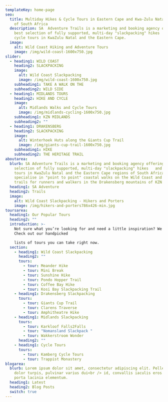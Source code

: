 ```yaml
---
templateKey: home-page
seo:
  title: Multiday Hikes & Cycle Tours in Eastern Cape and Kwa-Zulu Natal regions
    of South Africa
  description: SA  Adventure Trails is a marketing and booking agency offering the
    best selection of fully supported, multi-day "slackpacking" hikes   and
    cycle tours in KwaZulu Natal and the Eastern Cape.
  image:
    alt: Wild Coast Hiking and Adventure Tours
    image: /img/wild-coast-1600x750.jpg
slider:
  - heading1: WILD COAST
    heading2: SLACKPACKING
    image:
      alt: Wild Coast Slackpacking
      image: /img/wild-coast-1600x750.jpg
    subheading1: TAKE A WALK ON THE
    subheading2: WILD SIDE
  - heading1: MIDLANDS TOURS
    heading2: HIKE AND CYCLE
    image:
      alt: Midlands Walks and Cycle Tours
      image: /img/midlands-cycling-1600x750.jpg
    subheading1: KZN MIDLANDS
    subheading2: ""
  - heading1: DRAKENSBERG
    heading2: SLACKPACKING
    image:
      alt: Winterhoek Huts along the Giants Cup Trail
      image: /img/giants-cup-trail-1600x750.jpg
    subheading1: HIKE
    subheading2: THE HERITAGE TRAIL
aboutarea:
  blurb: SA Adventure Trails is a marketing and booking agency offering the best
    selection of fully supported, multi-day "slackpacking" hikes   and cycle
    tours in KwaZulu Natal and the Eastern Cape regions of South Africa. We
    specialise in "point to point" coastal walks on the Wild Coast and hiking
    trails for runners and walkers in the Drakensberg mountains of KZN.
  heading1: SA Adventure
  heading2: Trails
  image:
    alt: Wild Coast Slackpacking - Hikers and Porters
    image: /img/hikers-and-porters786x426-min.jpg
toursarea:
  heading1: Our Popular Tours
  heading2: ""
  introduction: >-
    Not sure what you’re looking for and need a little inspiration? We can help.
    Check out our handpicked

    lists of tours you can take right now.
  section:
    - heading1: Wild Coast Slackpacking
      heading2: ""
      tours:
        - tour: Meander Hike
        - tour: Mini Break
        - tour: Sunshine Hike
        - tour: Pondo Hopper Trail
        - tour: Coffee Bay Hike
        - tour: Kosi Bay Slackpacking Trail
    - heading1: Drakensberg Slackpacking
      tours:
        - tour: Giants Cup Trail
        - tour: Clarens Traverse
        - tour: Amphitheatre Hike
    - heading1: Midlands Slackpacking
      tours:
        - tour: Karkloof Falls2Falls
        - tour: "Nomansland Slackpack "
        - tour: Wakkerstroom Wonder
      heading2: ""
    - heading1: Cycle Tours
      tours:
        - tour: Kamberg Cycle Tours
        - tour: Trappist Monastery
blogarea:
  blurb: Lorem ipsum dolor sit amet, consectetur adipiscing elit. Pellentesque
    dolor turpis, pulvinar varius dui<br /> id, convallis iaculis eros. Praesent
    porta lacinia elementum.
  heading1: Latest
  heading2: Blog Posts
  switch: true
---
```

